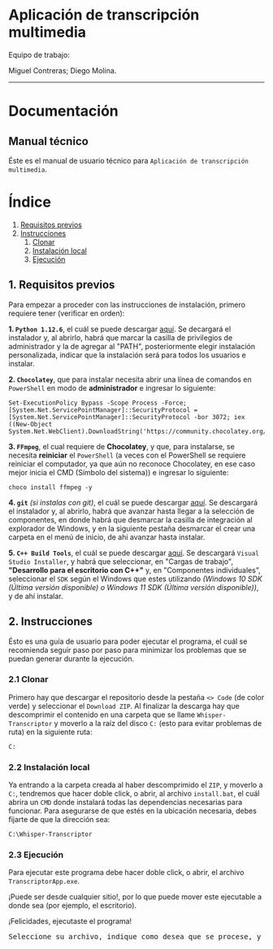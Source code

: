 # **Aplicación de transcripción multimedia**

Equipo de trabajo:

Miguel Contreras; Diego Molina.

---
# **Documentación**
## **Manual técnico**

Éste es el manual de usuario técnico para `Aplicación de transcripción multimedia`.

# **Índice**

1. [Requisitos previos](#1-requisitos-previos)
2. [Instrucciones](#2-instrucciones)
    1. [Clonar](#21-clonar)
    2. [Instalación local](#22-instalación-local)
    3. [Ejecución](#23-ejecución)

## **1. Requisitos previos**
Para empezar a proceder con las instrucciones de instalación, primero requiere tener (verificar en orden):

**1. `Python 1.12.6`**, el cuál se puede descargar [aquí](https://www.python.org/downloads/release/python-3126/). Se decargará el instalador y, al abrirlo, habrá que marcar la casilla de privilegios de administrador y la de agregar al "PATH", posteriormente elegir instalación personalizada, indicar que la instalación será para todos los usuarios e instalar.

**2. `Chocolatey`**, que para instalar necesita abrir una línea de comandos en `PowerShell` en modo de **administrador** e ingresar lo siguiente:
```
Set-ExecutionPolicy Bypass -Scope Process -Force; [System.Net.ServicePointManager]::SecurityProtocol = [System.Net.ServicePointManager]::SecurityProtocol -bor 3072; iex ((New-Object System.Net.WebClient).DownloadString('https://community.chocolatey.org/install.ps1'))
```

**3. `FFmpeg`**, el cual requiere de **Chocolatey**, y que, para instalarse, se necesita **reiniciar** el `PowerShell` (a veces con el PowerShell se requiere reiniciar el computador, ya que aún no reconoce Chocolatey, en ese caso mejor inicia el CMD (Símbolo del sistema)) e ingresar lo siguiente:
```
choco install ffmpeg -y
```

**4. `git`** _(si instalas con git)_, el cuál se puede descargar [aquí](https://git-scm.com/downloads/win). Se descargará el instalador y, al abrirlo, habrá que avanzar hasta llegar a la selección de componentes, en donde habrá que desmarcar la casilla de integración al explorador de Windows, y en la siguiente pestaña desmarcar el crear una carpeta en el menú de inicio, de ahí avanzar hasta instalar.

**5. `C++ Build Tools`**, el cuál se puede descargar [aquí](https://visualstudio.microsoft.com/visual-cpp-build-tools/). Se descargará `Visual Studio Installer`, y habrá que seleccionar, en "Cargas de trabajo", **"Desarrollo para el escritorio con C++"** y, en "Componentes individuales", seleccionar el `SDK` según el Windows que estes utilizando _(Windows 10 SDK (Última versión disponible) o Windows 11 SDK (Última versión disponible))_, y de ahí instalar.

## **2. Instrucciones**
Ésto es una guía de usuario para poder ejecutar el programa, el cuál se recomienda seguir paso por paso para minimizar los problemas que se puedan generar durante la ejecución.

### **2.1 Clonar**

Primero hay que descargar el repositorio desde la pestaña `<> Code` (de color verde) y seleccionar el `Download ZIP`. Al finalizar la descarga hay que descomprimir el contenido en una carpeta que se llame `Whisper-Transcriptor` y moverlo a la raíz del disco `C:` (esto para evitar problemas de ruta) en la siguiente ruta:
```
C:
```

### **2.2 Instalación local**

Ya entrando a la carpeta creada al haber descomprimido el `ZIP`, y moverlo a `C:`, tendremos que hacer doble click, o abrir, al archivo `install.bat`, el cuál abrira un `CMD` donde instalará todas las dependencias necesarias para funcionar. Para asegurarse de que estés en la ubicación necesaria, debes fijarte de que la dirección sea:
```
C:\Whisper-Transcriptor
```

### **2.3 Ejecución**

Para ejecutar este programa debe hacer doble click, o abrir, el archivo `TranscriptorApp.exe`.

¡Puede ser desde cualquier sitio!, por lo que puede mover este ejecutable a donde sea (por ejemplo, el escritorio).

¡Felicidades, ejecutaste el programa!

<pre>Seleccione su archivo, indique como desea que se procese, y ¡a transcribir!</pre>
